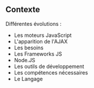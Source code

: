 ##  Contexte

Différentes évolutions :

* Les moteurs JavaScript
* L'apparition de l'AJAX
* Les besoins
* Les Frameworks JS
* Node.JS
* Les outils de développement
* Les compétences nécessaires
* Le Langage
